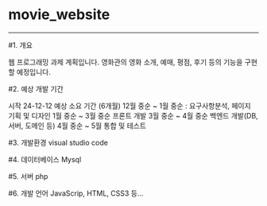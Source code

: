 # movie_website
<hr>
#1. 개요 


웹 프로그래밍 과제 계획입니다. 
영화관의 영화 소개, 예매, 평점, 후기 등의 기능을 구현할 예정입니다.


#2. 예상 개발 기간


시작 24-12-12
예상 소요 기간 (6개월)
12월 중순 ~ 1월 중순 : 요구사항분석,   페이지 기획 및 디자인 
1월 중순 ~ 3월 중순 프론트 개발 
3월 중순 ~ 4월 중순 백엔드 개발(DB, 서버, 도메인 등)
4월 중순 ~ 5월 통합 및 테스트


#3. 개발환경
visual studio code


#4. 데이터베이스
Mysql

#5. 서버
php

#6. 개발 언어
JavaScrip, HTML, CSS3 등...

   
